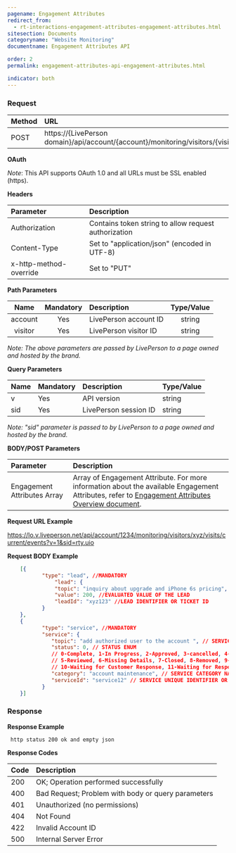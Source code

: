 ```yaml
---
pagename: Engagement Attributes
redirect_from:
  - rt-interactions-engagement-attributes-engagement-attributes.html
sitesection: Documents
categoryname: "Website Monitoring"
documentname: Engagement Attributes API

order: 2
permalink: engagement-attributes-api-engagement-attributes.html

indicator: both
---
```



### Request

| Method    | URL |
| :------ | :------- |
| POST | https://{LivePerson domain}/api/account/{account}/monitoring/visitors/{visitor}/visits/current/events |

**OAuth**

_Note_: This API supports OAuth 1.0 and all URLs must be SSL enabled (https).

**Headers**

| Parameter    | Description |
| :------ | :------- |
| Authorization | Contains token string to allow request authorization |
| Content-Type | Set to "application/json" (encoded in UTF-8) |
| x-http-method-override | Set to "PUT" |

**Path Parameters**

| Name     | Mandatory | Description | Type/Value |
| :------: | :-------: | :-------- | :--------:|
| account | Yes |  LivePerson account ID  | string |
| visitor | Yes |  LivePerson visitor ID | string |

*Note: The above parameters are passed by LivePerson to a page owned and hosted by the brand.*

**Query Parameters**

| Name     | Mandatory | Description | Type/Value |
| :------ | :------- | :-------- | :--------|
| v | Yes |  API version  | string |
| sid | Yes |  LivePerson session ID | string |

*Note: "sid" parameter is passed to by LivePerson to a page owned and hosted by the brand.*

**BODY/POST Parameters**

| Parameter    | Description |
| :------ | :------- |
| Engagement Attributes Array | Array of Engagement Attribute. For more information about the available Engagement Attributes, refer to [Engagement Attributes Overview document](engagement-attributes-overview.html). |

**Request URL Example**

https://lo.v.liveperson.net/api/account/1234/monitoring/visitors/xyz/visits/current/events?v=1&sid=rty.uio

**Request BODY Example**


```json
    [{
           "type": "lead", //MANDATORY
               "lead": {
               "topic": "inquiry about upgrade and iPhone 6s pricing", //TOPIC OR NAME OF A SUBMITTED LEAD
               "value": 200, //EVALUATED VALUE OF THE LEAD
               "leadId": "xyz123" //LEAD IDENTIFIER OR TICKET ID
           }
    },
    {
           "type": "service", //MANDATORY
           "service": {
              "topic": "add authorized user to the account ", // SERVICE ACTIVITY TOPIC OR NAME
              "status": 0, // STATUS ENUM
              // 0-Complete, 1-In Progress, 2-Approved, 3-cancelled, 4-Not Approved,
              // 5-Reviewed, 6-Missing Details, 7-Closed, 8-Removed, 9-Assigned,
              // 10-Waiting for Customer Response, 11-Waiting for Response, 12-Pending, 13-Resolved
              "category": "account maintenance", // SERVICE CATEGORY NAME
              "serviceId": "service12" // SERVICE UNIQUE IDENTIFIER OR TICKET ID
           }
    }]
```    

### Response

**Response Example**

     http status 200 ok and empty json

**Response Codes**

| Code     | Description |
| :------ | :------- |
| 200 | OK; Operation performed successfully |
| 400 | Bad Request; Problem with body or query parameters |  
| 401 | Unauthorized (no permissions) |
| 404 | Not Found |      
| 422 | Invalid Account ID |
| 500 | Internal Server Error |

